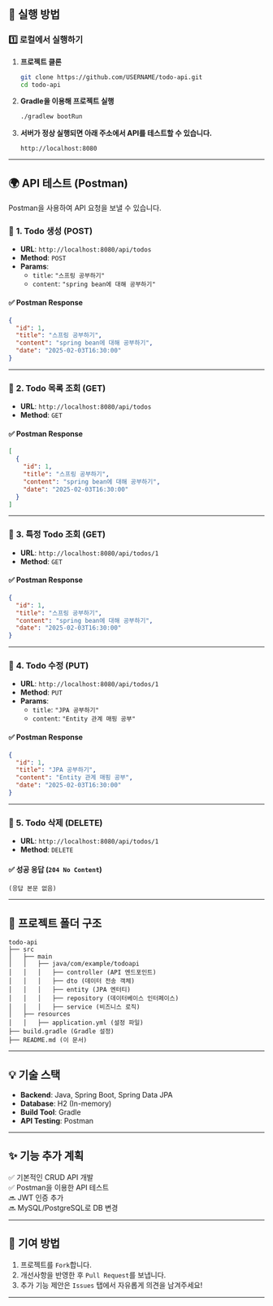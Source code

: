 ## 🚀 실행 방법

### 1️⃣ **로컬에서 실행하기**
1. **프로젝트 클론**
   ```sh
   git clone https://github.com/USERNAME/todo-api.git
   cd todo-api
   ```
2. **Gradle을 이용해 프로젝트 실행**
   ```sh
   ./gradlew bootRun
   ```

3. **서버가 정상 실행되면 아래 주소에서 API를 테스트할 수 있습니다.**
   ```
   http://localhost:8080
   ```

---

## 🌍 **API 테스트 (Postman)**
Postman을 사용하여 API 요청을 보낼 수 있습니다.

### 📌 **1. Todo 생성 (POST)**
- **URL**: `http://localhost:8080/api/todos`
- **Method**: `POST`
- **Params**:
  - `title`: `"스프링 공부하기"`
  - `content`: `"spring bean에 대해 공부하기"`

#### ✅ **Postman Response**
```json
{
  "id": 1,
  "title": "스프링 공부하기",
  "content": "spring bean에 대해 공부하기",
  "date": "2025-02-03T16:30:00"
}
```

---

### 📌 **2. Todo 목록 조회 (GET)**
- **URL**: `http://localhost:8080/api/todos`
- **Method**: `GET`

#### ✅ **Postman Response**
```json
[
  {
    "id": 1,
    "title": "스프링 공부하기",
    "content": "spring bean에 대해 공부하기",
    "date": "2025-02-03T16:30:00"
  }
]
```

---

### 📌 **3. 특정 Todo 조회 (GET)**
- **URL**: `http://localhost:8080/api/todos/1`
- **Method**: `GET`

#### ✅ **Postman Response**
```json
{
  "id": 1,
  "title": "스프링 공부하기",
  "content": "spring bean에 대해 공부하기",
  "date": "2025-02-03T16:30:00"
}
```

---

### 📌 **4. Todo 수정 (PUT)**
- **URL**: `http://localhost:8080/api/todos/1`
- **Method**: `PUT`
- **Params**:
  - `title`: `"JPA 공부하기"`
  - `content`: `"Entity 관계 매핑 공부"`

#### ✅ **Postman Response**
```json
{
  "id": 1,
  "title": "JPA 공부하기",
  "content": "Entity 관계 매핑 공부",
  "date": "2025-02-03T16:30:00"
}
```

---

### 📌 **5. Todo 삭제 (DELETE)**
- **URL**: `http://localhost:8080/api/todos/1`
- **Method**: `DELETE`

#### ✅ **성공 응답 (`204 No Content`)**
```
(응답 본문 없음)
```

---

## 📂 **프로젝트 폴더 구조**
```
todo-api
├── src
│   ├── main
│   │   ├── java/com/example/todoapi
│   │   │   ├── controller (API 엔드포인트)
│   │   │   ├── dto (데이터 전송 객체)
│   │   │   ├── entity (JPA 엔터티)
│   │   │   ├── repository (데이터베이스 인터페이스)
│   │   │   ├── service (비즈니스 로직)
│   ├── resources
│   │   ├── application.yml (설정 파일)
├── build.gradle (Gradle 설정)
├── README.md (이 문서)
```

---

## 💡 **기술 스택**
- **Backend**: Java, Spring Boot, Spring Data JPA
- **Database**: H2 (In-memory)
- **Build Tool**: Gradle
- **API Testing**: Postman

---

## ✨ **기능 추가 계획**
✅ 기본적인 CRUD API 개발  
✅ Postman을 이용한 API 테스트  
🔜 JWT 인증 추가  
🔜 MySQL/PostgreSQL로 DB 변경  

---

## 🎯 **기여 방법**
1. 프로젝트를 `Fork`합니다.
2. 개선사항을 반영한 후 `Pull Request`를 보냅니다.
3. 추가 기능 제안은 `Issues` 탭에서 자유롭게 의견을 남겨주세요!

---

